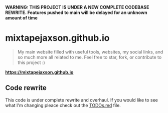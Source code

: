 **WARNING: THIS PROJECT IS UNDER A NEW COMPLETE CODEBASE REWRITE. Features pushed to main will be delayed for an unknown amount of time**

# mixtapejaxson.github.io
> My main website filled with useful tools, websites, my social links, and so much more all related to me. Feel free to star, fork, or contribute to this project :)

**https://mixtapejaxson.github.io**

## Code rewrite
This code is under complete rewrite and overhaul. If you would like to see what I'm changing pleace check out the [TODOs.md](./TODOs.md) file.
